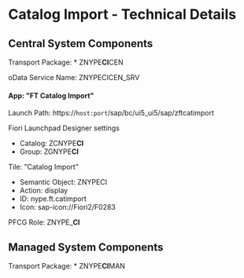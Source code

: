 # Catalog Import - Technical Details

## Central System Components

Transport Package: * ZNYPE**CI**CEN

oData Service Name: ZNYPECICEN_SRV

#### App: "FT Catalog Import"

Launch Path: https://`host:port`/sap/bc/ui5_ui5/sap/zftcatimport

Fiori Launchpad Designer settings
* Catalog: ZCNYPE**CI**
* Group: ZGNYPE**CI**

Tile: "Catalog Import"
* Semantic Object: ZNYPECI
* Action: display
* ID: nype.ft.catimport
* Icon: sap-icon://Fiori2/F0283

PFCG Role: ZNYPE_**CI**

## Managed System Components

Transport Package: * ZNYPE**CI**MAN